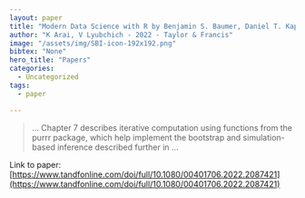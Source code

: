 ```yaml
---
layout: paper
title: "Modern Data Science with R by Benjamin S. Baumer, Daniel T. Kaplan, and Nicholas J. Horton, Boca Raton, FL: Chapman and Hall/CRC Press, 2021, 650 pp …"
author: "K Arai, V Lyubchich - 2022 - Taylor & Francis"
image: "/assets/img/SBI-icon-192x192.png"
bibtex: "None"
hero_title: "Papers"
categories:
  - Uncategorized
tags:
  - paper

---
```

>… Chapter 7 describes iterative computation using functions from the purrr package, which help implement the bootstrap and simulation-based inference described further in …

Link to paper: [https://www.tandfonline.com/doi/full/10.1080/00401706.2022.2087421](https://www.tandfonline.com/doi/full/10.1080/00401706.2022.2087421)
